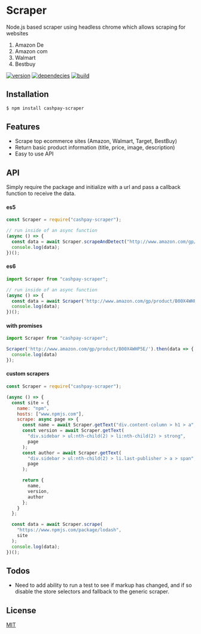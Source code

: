 # Scraper
Node.js based scraper using headless chrome which allows scraping for websites 

1. Amazon De
2. Amazon com
3. Walmart
4. Bestbuy



[![version](https://img.shields.io/npm/v/@jonstuebe/scraper.svg?style=flat-square)](https://www.npmjs.com/package/@jonstuebe/scraper) [![dependecies](https://david-dm.org/jonstuebe/scraper.svg)](https://www.npmjs.com/package/@jonstuebe/scraper) [![build](https://travis-ci.org/jonstuebe/scraper.svg?branch=master)](https://www.npmjs.com/package/@jonstuebe/scraper)

## Installation

```bash
$ npm install cashpay-scraper
```

## Features

  * Scrape top ecommerce sites (Amazon, Walmart, Target, BestBuy)
  * Return basic product information (title, price, image, description)
  * Easy to use API

## API
Simply require the package and initialize with a url and pass a callback function to receive the data.

#### es5
```js
const Scraper = require("cashpay-scraper");

// run inside of an async function
(async () => {
  const data = await Scraper.scrapeAndDetect("http://www.amazon.com/gp/product/B00X4WHP5E/");
  console.log(data);
})();
```

#### es6
```js
import Scraper from "cashpay-scraper";

// run inside of an async function
(async () => {
  const data = await Scraper('http://www.amazon.com/gp/product/B00X4WHP5E/');
  console.log(data);
})();
```

#### with promises
```js
import Scraper from "cashpay-scraper";

Scraper('http://www.amazon.com/gp/product/B00X4WHP5E/').then(data => {
  console.log(data)
});
```

#### custom scrapers

```js
const Scraper = require("cashpay-scraper");

(async () => {
  const site = {
    name: "npm",
    hosts: ["www.npmjs.com"],
    scrape: async page => {
      const name = await Scraper.getText("div.content-column > h1 > a", page);
      const version = await Scraper.getText(
        "div.sidebar > ul:nth-child(2) > li:nth-child(2) > strong",
        page
      );
      const author = await Scraper.getText(
        "div.sidebar > ul:nth-child(2) > li.last-publisher > a > span",
        page
      );

      return {
        name,
        version,
        author
      };
    }
  };

  const data = await Scraper.scrape(
    "https://www.npmjs.com/package/lodash",
    site
  );
  console.log(data);
})();

```

## Todos

  * Need to add ability to run a test to see if markup has changed, and if so disable the store selectors and fallback to the generic scraper.



## License

  [MIT](LICENSE)